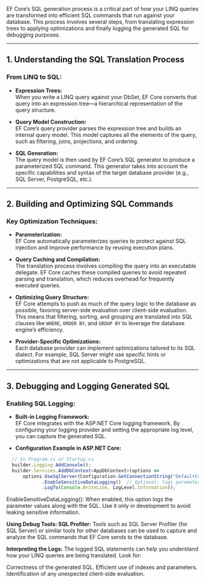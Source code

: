 EF Core’s SQL generation process is a critical part of how your LINQ queries are transformed into efficient SQL commands that run against your database. This process involves several steps, from translating expression trees to applying optimizations and finally logging the generated SQL for debugging purposes.

---

## 1. Understanding the SQL Translation Process

### **From LINQ to SQL:**
- **Expression Trees:**  
  When you write a LINQ query against your DbSet, EF Core converts that query into an expression tree—a hierarchical representation of the query structure.
  
- **Query Model Construction:**  
  EF Core’s query provider parses the expression tree and builds an internal query model. This model captures all the elements of the query, such as filtering, joins, projections, and ordering.

- **SQL Generation:**  
  The query model is then used by EF Core’s SQL generator to produce a parameterized SQL command. This generator takes into account the specific capabilities and syntax of the target database provider (e.g., SQL Server, PostgreSQL, etc.).

---

## 2. Building and Optimizing SQL Commands

### **Key Optimization Techniques:**
- **Parameterization:**  
  EF Core automatically parameterizes queries to protect against SQL injection and improve performance by reusing execution plans.
  
- **Query Caching and Compilation:**  
  The translation process involves compiling the query into an executable delegate. EF Core caches these compiled queries to avoid repeated parsing and translation, which reduces overhead for frequently executed queries.

- **Optimizing Query Structure:**  
  EF Core attempts to push as much of the query logic to the database as possible, favoring server-side evaluation over client-side evaluation. This means that filtering, sorting, and grouping are translated into SQL clauses like `WHERE`, `ORDER BY`, and `GROUP BY` to leverage the database engine’s efficiency.

- **Provider-Specific Optimizations:**  
  Each database provider can implement optimizations tailored to its SQL dialect. For example, SQL Server might use specific hints or optimizations that are not applicable to PostgreSQL.

---

## 3. Debugging and Logging Generated SQL

### **Enabling SQL Logging:**
- **Built-in Logging Framework:**  
  EF Core integrates with the ASP.NET Core logging framework. By configuring your logging provider and setting the appropriate log level, you can capture the generated SQL.
  
- **Configuration Example in ASP.NET Core:**
```typescript
  // In Program.cs or Startup.cs
  builder.Logging.AddConsole();
  builder.Services.AddDbContext<AppDbContext>(options =>
      options.UseSqlServer(Configuration.GetConnectionString("DefaultConnection"))
             .EnableSensitiveDataLogging()  // Optional: logs parameter values (use with caution in production)
             .LogTo(Console.WriteLine, LogLevel.Information));
```

EnableSensitiveDataLogging():
When enabled, this option logs the parameter values along with the SQL. Use it only in development to avoid leaking sensitive information.

**Using Debug Tools:
SQL Profiler:**
Tools such as SQL Server Profiler (for SQL Server) or similar tools for other databases can be used to capture and analyze the SQL commands that EF Core sends to the database.

**Interpreting the Logs:**
The logged SQL statements can help you understand how your LINQ queries are being translated. Look for:

Correctness of the generated SQL.
Efficient use of indexes and parameters.
Identification of any unexpected client-side evaluation.